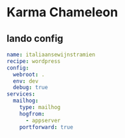 # Karma Chameleon



## lando config

```yaml
name: italiaansewijnstramien
recipe: wordpress
config:
  webroot: .
  env: dev
  debug: true
services:
  mailhog:
    type: mailhog
    hogfrom:
      - appserver
    portforward: true
```
